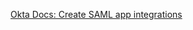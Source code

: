 [Okta Docs: Create SAML app integrations](https://help.okta.com/en-us/content/topics/apps/apps_app_integration_wizard_saml.htm)
